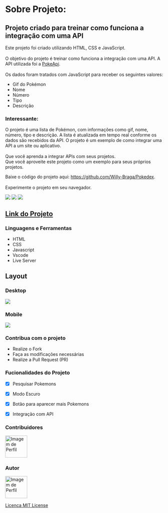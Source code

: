 
# Sobre Projeto:

## Projeto criado para treinar como funciona a integração com uma API

Este projeto foi criado utilizando HTML, CSS e JavaScript. <br><br> 
O objetivo do projeto é treinar como funciona a integração com uma API.
A API utilizada foi a [PokeApi](https://pokeapi.co.). <br><br>
Os dados foram tratados com JavaScript para receber os seguintes valores:
- Gif do Pokémon
- Nome
- Número
- Tipo
- Descrição

### Interessante:

O projeto é uma lista de Pokémon, com informações como gif, nome, número, tipo e descrição.
A lista é atualizada em tempo real conforme os dados são recebidos da API.
O projeto é um exemplo de como integrar uma API a um site ou aplicativo.
<br><br>
Que você aprenda a integrar APIs com seus projetos.<br>
Que você aproveite este projeto como um exemplo para seus próprios projetos.

Baixe o código do projeto aqui: https://github.com/Willy-Braga/Pokedex. <br><br>
Experimente o projeto em seu navegador.

<img src="https://img.shields.io/github/stars/Willy-Braga/Pokedex?style=social">
<img src="https://img.shields.io/github/issues-pr-raw/Willy-Braga/Pokedex?style=social">
<img src="https://img.shields.io/github/issues-closed/willy-braga/Pokedex?style=social">

## [Link do Projeto](https://github.com/Willy-Braga/Pokedex)

### Linguagens e Ferramentas

- HTML
- CSS
- Javascript
- Vscode
- Live Server

## Layout

### Desktop

<a href="https://github.com/Willy-Braga/Pokedex" target='_blank'>
<img src="src/designs/desktop-desing.gif"/>
</a>

### Mobile
<a href="https://github.com/Willy-Braga/Pokedex" target='_blank'>
<img src="src/designs/mobile-design.gif" />
</a>


### Contribua com o projeto

- Realize o Fork
- Faça as modificações necessárias
- Realize a Pull Request (PR)

### Fucionalidades do Projeto

- [x] Pesquisar Pokemons
- [x] Modo Escuro
- [x] Botão para aparecer mais Pokemons
- [x] Integração com API


### Contribuidores

<a href="https://github.com/willy-braga" target="_blank">
<img src="https://github.com/willy-braga.png" width="70px" alt="Imagem de Perfil" />
</a>


### Autor

<a href="https://github.com/willy-braga" target="_blank">
<img src="https://github.com/willy-braga.png" width="70px" alt="Imagem de Perfil" />
</a>

[Licenca MIT License](http://creativecommons.org/licenses/by)
